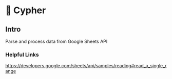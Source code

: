 # 🎥 Cypher

## Intro

Parse and process data from Google Sheets API

### Helpful Links

https://developers.google.com/sheets/api/samples/reading#read_a_single_range
